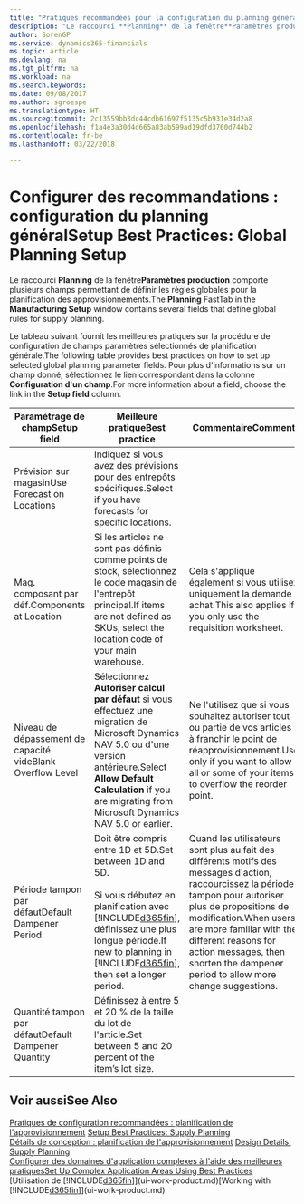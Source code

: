 ```yaml
---
title: "Pratiques recommandées pour la configuration du planning général | Microsoft Docs"
description: "Le raccourci **Planning** de la fenêtre**Paramètres production** comporte plusieurs champs permettant de définir les règles globales pour la planification des approvisionnements."
author: SorenGP
ms.service: dynamics365-financials
ms.topic: article
ms.devlang: na
ms.tgt_pltfrm: na
ms.workload: na
ms.search.keywords: 
ms.date: 09/08/2017
ms.author: sgroespe
ms.translationtype: HT
ms.sourcegitcommit: 2c13559bb3dc44cdb61697f5135c5b931e34d2a8
ms.openlocfilehash: f1a4e3a30d4d665a83ab599ad19dfd3760d744b2
ms.contentlocale: fr-be
ms.lasthandoff: 03/22/2018

---
```

# <a name="setup-best-practices-global-planning-setup"></a><span data-ttu-id="8d5ca-103">Configurer des recommandations : configuration du planning général</span><span class="sxs-lookup"><span data-stu-id="8d5ca-103">Setup Best Practices: Global Planning Setup</span></span>
<span data-ttu-id="8d5ca-104">Le raccourci **Planning** de la fenêtre**Paramètres production** comporte plusieurs champs permettant de définir les règles globales pour la planification des approvisionnements.</span><span class="sxs-lookup"><span data-stu-id="8d5ca-104">The **Planning** FastTab in the **Manufacturing Setup** window contains several fields that define global rules for supply planning.</span></span>  

 <span data-ttu-id="8d5ca-105">Le tableau suivant fournit les meilleures pratiques sur la procédure de configuration de champs paramètres sélectionnés de planification générale.</span><span class="sxs-lookup"><span data-stu-id="8d5ca-105">The following table provides best practices on how to set up selected global planning parameter fields.</span></span> <span data-ttu-id="8d5ca-106">Pour plus d'informations sur un champ donné, sélectionnez le lien correspondant dans la colonne **Configuration d'un champ**.</span><span class="sxs-lookup"><span data-stu-id="8d5ca-106">For more information about a field, choose the link in the **Setup field** column.</span></span>  

|<span data-ttu-id="8d5ca-107">Paramétrage de champ</span><span class="sxs-lookup"><span data-stu-id="8d5ca-107">Setup field</span></span>|<span data-ttu-id="8d5ca-108">Meilleure pratique</span><span class="sxs-lookup"><span data-stu-id="8d5ca-108">Best practice</span></span>|<span data-ttu-id="8d5ca-109">Commentaire</span><span class="sxs-lookup"><span data-stu-id="8d5ca-109">Comment</span></span>|  
|-----------------|-------------------|-------------|  
|<span data-ttu-id="8d5ca-110">Prévision sur magasin</span><span class="sxs-lookup"><span data-stu-id="8d5ca-110">Use Forecast on Locations</span></span>|<span data-ttu-id="8d5ca-111">Indiquez si vous avez des prévisions pour des entrepôts spécifiques.</span><span class="sxs-lookup"><span data-stu-id="8d5ca-111">Select if you have forecasts for specific locations.</span></span>||  
|<span data-ttu-id="8d5ca-112">Mag. composant par déf.</span><span class="sxs-lookup"><span data-stu-id="8d5ca-112">Components at Location</span></span>|<span data-ttu-id="8d5ca-113">Si les articles ne sont pas définis comme points de stock, sélectionnez le code magasin de l'entrepôt principal.</span><span class="sxs-lookup"><span data-stu-id="8d5ca-113">If items are not defined as SKUs, select the location code of your main warehouse.</span></span>|<span data-ttu-id="8d5ca-114">Cela s'applique également si vous utilisez uniquement la demande achat.</span><span class="sxs-lookup"><span data-stu-id="8d5ca-114">This also applies if you only use the requisition worksheet.</span></span>|  
|<span data-ttu-id="8d5ca-115">Niveau de dépassement de capacité vide</span><span class="sxs-lookup"><span data-stu-id="8d5ca-115">Blank Overflow Level</span></span>|<span data-ttu-id="8d5ca-116">Sélectionnez **Autoriser calcul par défaut** si vous effectuez une migration de Microsoft Dynamics NAV 5.0 ou d'une version antérieure.</span><span class="sxs-lookup"><span data-stu-id="8d5ca-116">Select **Allow Default Calculation** if you are migrating from Microsoft Dynamics NAV 5.0 or earlier.</span></span>|<span data-ttu-id="8d5ca-117">Ne l'utilisez que si vous souhaitez autoriser tout ou partie de vos articles à franchir le point de réapprovisionnement.</span><span class="sxs-lookup"><span data-stu-id="8d5ca-117">Use only if you want to allow all or some of your items to overflow the reorder point.</span></span>|  
|<span data-ttu-id="8d5ca-118">Période tampon par défaut</span><span class="sxs-lookup"><span data-stu-id="8d5ca-118">Default Dampener Period</span></span>|<span data-ttu-id="8d5ca-119">Doit être compris entre 1D et 5D.</span><span class="sxs-lookup"><span data-stu-id="8d5ca-119">Set between 1D and 5D.</span></span><br /><br /> <span data-ttu-id="8d5ca-120">Si vous débutez en planification avec [!INCLUDE[d365fin](includes/d365fin_md.md)], définissez une plus longue période.</span><span class="sxs-lookup"><span data-stu-id="8d5ca-120">If new to planning in [!INCLUDE[d365fin](includes/d365fin_md.md)], then set a longer period.</span></span>|<span data-ttu-id="8d5ca-121">Quand les utilisateurs sont plus au fait des différents motifs des messages d'action, raccourcissez la période tampon pour autoriser plus de propositions de modification.</span><span class="sxs-lookup"><span data-stu-id="8d5ca-121">When users are more familiar with the different reasons for action messages, then shorten the dampener period to allow more change suggestions.</span></span>|  
|<span data-ttu-id="8d5ca-122">Quantité tampon par défaut</span><span class="sxs-lookup"><span data-stu-id="8d5ca-122">Default Dampener Quantity</span></span>|<span data-ttu-id="8d5ca-123">Définissez à entre 5 et 20 % de la taille du lot de l'article.</span><span class="sxs-lookup"><span data-stu-id="8d5ca-123">Set between 5 and 20 percent of the item’s lot size.</span></span>||  

## <a name="see-also"></a><span data-ttu-id="8d5ca-124">Voir aussi</span><span class="sxs-lookup"><span data-stu-id="8d5ca-124">See Also</span></span>  
 <span data-ttu-id="8d5ca-125">[Pratiques de configuration recommandées : planification de l'approvisionnement](setup-best-practices-supply-planning.md) </span><span class="sxs-lookup"><span data-stu-id="8d5ca-125">[Setup Best Practices: Supply Planning](setup-best-practices-supply-planning.md) </span></span>  
 <span data-ttu-id="8d5ca-126">[Détails de conception : planification de l'approvisionnement](design-details-supply-planning.md) </span><span class="sxs-lookup"><span data-stu-id="8d5ca-126">[Design Details: Supply Planning](design-details-supply-planning.md) </span></span>  
 [<span data-ttu-id="8d5ca-127">Configurer des domaines d'application complexes à l'aide des meilleures pratiques</span><span class="sxs-lookup"><span data-stu-id="8d5ca-127">Set Up Complex Application Areas Using Best Practices</span></span>](set-up-complex-application-areas-using-best-practices.md)  
 <span data-ttu-id="8d5ca-128">[Utilisation de [!INCLUDE[d365fin](includes/d365fin_md.md)]](ui-work-product.md)</span><span class="sxs-lookup"><span data-stu-id="8d5ca-128">[Working with [!INCLUDE[d365fin](includes/d365fin_md.md)]](ui-work-product.md)</span></span>

